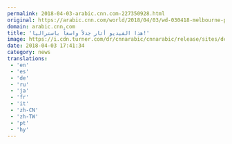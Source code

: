```yaml
---
permalink: 2018-04-03-arabic.cnn.com-227350928.html
original: https://arabic.cnn.com/world/2018/04/03/wd-030418-melbourne-police-abuse
domain: arabic.cnn.com
title: 'هذا الفيديو أثار جدلاً واسعاً باستراليا!'
image: https://i.cdn.turner.com/dr/cnnarabic/cnnarabic/release/sites/default/files/styles/og_image/public/image/Screen%20Shot%202018-04-03%20at%208.51.23%20PM.jpg?itok=JbWWCTlS
date: 2018-04-03 17:41:34
category: news
translations: 
 - 'en'
 - 'es'
 - 'de'
 - 'ru'
 - 'ja'
 - 'fr'
 - 'it'
 - 'zh-CN'
 - 'zh-TW'
 - 'pt'
 - 'hy'
---
```


